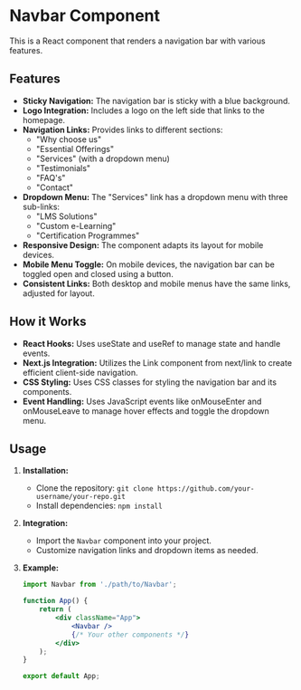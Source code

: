 # Navbar Component

This is a React component that renders a navigation bar with various features.

## Features

- **Sticky Navigation:** The navigation bar is sticky with a blue background.
- **Logo Integration:** Includes a logo on the left side that links to the homepage.
- **Navigation Links:** Provides links to different sections:
  - "Why choose us"
  - "Essential Offerings"
  - "Services" (with a dropdown menu)
  - "Testimonials"
  - "FAQ's"
  - "Contact"
- **Dropdown Menu:** The "Services" link has a dropdown menu with three sub-links:
  - "LMS Solutions"
  - "Custom e-Learning"
  - "Certification Programmes"
- **Responsive Design:** The component adapts its layout for mobile devices.
- **Mobile Menu Toggle:** On mobile devices, the navigation bar can be toggled open and closed using a button.
- **Consistent Links:** Both desktop and mobile menus have the same links, adjusted for layout.

## How it Works

- **React Hooks:** Uses useState and useRef to manage state and handle events.
- **Next.js Integration:** Utilizes the Link component from next/link to create efficient client-side navigation.
- **CSS Styling:** Uses CSS classes for styling the navigation bar and its components.
- **Event Handling:** Uses JavaScript events like onMouseEnter and onMouseLeave to manage hover effects and toggle the dropdown menu.

## Usage

1. **Installation:**
   - Clone the repository: `git clone https://github.com/your-username/your-repo.git`
   - Install dependencies: `npm install`

2. **Integration:**
   - Import the `Navbar` component into your project.
   - Customize navigation links and dropdown items as needed.

3. **Example:**

   ```jsx
   import Navbar from './path/to/Navbar';

   function App() {
       return (
           <div className="App">
               <Navbar />
               {/* Your other components */}
           </div>
       );
   }

   export default App;
